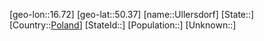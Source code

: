 ﻿---
location: [50.37,16.72]
type: City
tags:
- geo/City


SpocWebEntityId: 35103
isDeleted: false
confidential: public

---
[geo-lon::16.72]
[geo-lat::50.37]
[name::Ullersdorf]
[State::]
[Country::[Poland](geo/Continent/Europe/Poland.md)]
[StateId::]
[Population::]
[Unknown::]

